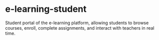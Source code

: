 # e-learning-student
Student portal of the e-learning platform, allowing students to browse courses, enroll, complete assignments, and interact with teachers in real time.
